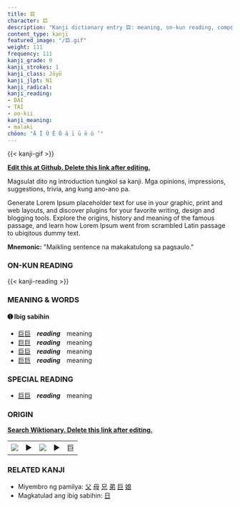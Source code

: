 ```yaml
---
title: 巨
character: 巨
description: "Kanji dictionary entry 巨: meaning, on-kun reading, compounds, origin, related kanji"
content_type: kanji
featured_image: "/巨.gif"
weight: 111
frequency: 111
kanji_grade: 9
kanji_strokes: 1
kanji_class: Jōyō
kanji_jlpt: N1
kanji_radical: 
kanji_reading: 
- DAI
- TAI
- oo-kii
kanji_meaning:
- malaki
chōon: "Ā Ī Ū Ē Ō ā ī ū ē ō ’"
---
```

[//]: # (Don't edit the line below. Kanji animated GIF code is automatically generated.)
{{< kanji-gif >}}

[//]: # (Edit below this line.)

**[Edit this at Github. Delete this link after editing.](https://github.com/tim0g/tim/tree/main/content/kanji/巨/index.md)**

Magsulat dito ng introduction tungkol sa kanji. Mga opinions, impressions, suggestions, trivia, ang kung ano-ano pa.

Generate Lorem Ipsum placeholder text for use in your graphic, print and web layouts, and discover plugins for your favorite writing, design and blogging tools. Explore the origins, history and meaning of the famous passage, and learn how Lorem Ipsum went from scrambled Latin passage to ubiqitous dummy text.
 
**Mnemonic:** "Maikling sentence na makakatulong sa pagsaulo."

### ON-KUN READING

[//]: # (Don't edit the line below. ON-KUN READING code is automatically generated.)
{{< kanji-reading >}}

### MEANING & WORDS

#### ➊ **Ibig sabihin**
  - [巨](../巨)[巨](../巨)　***reading***　meaning
  - [巨](../巨)[巨](../巨)　***reading***　meaning
  - [巨](../巨)[巨](../巨)　***reading***　meaning
  - [巨](../巨)[巨](../巨)　***reading***　meaning

### SPECIAL READING
  - [巨](../巨)[巨](../巨)　***reading***　meaning

### ORIGIN

**[Search Wiktionary. Delete this link after editing.](https://wiktionary.org/wiki/巨)**
<table class="kanji-table"><tr><td>
<img src="60px-巨-bronze.svg.png">
</td><td>▶</td><td>
<img src="60px-巨-oracle.svg.png">
</td><td>▶</td>
<td class="kanji-origin">巨</td>
</tr></table>

### RELATED KANJI
- Miyembro ng pamilya: [父](../父) [母](../母) [兄](../兄) [弟](../弟) [巨](../巨) [娘](../娘)
- Magkatulad ang ibig sabihin: [日](../日)
